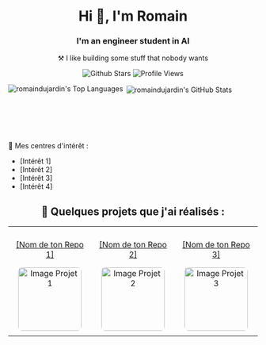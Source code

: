 
<h1 align="center">Hi 👋, I'm Romain</h1>
<h3 align="center">I'm an engineer student in AI</h3>
<p align="center">⚒️ I like building some stuff that nobody wants</p>


<p align="center" >
  <img src="https://img.shields.io/github/stars/romaindujardin?&style=flat" alt="Github Stars" />

  <!-- === Exemples d'autres badges (choisis ceux qui te concernent) === -->

  <!-- Badge Vues du Profil (populaire et facile à ajouter) -->
  <!-- Va sur https://komarev.com/ghpvc/ pour activer le compteur pour ton profil, puis utilise l'URL fournie -->
  <img src="![](https://komarev.com/ghpvc/?username=romaindujardin&color=green)" alt="Profile Views" />


  <!-- Badge Twitter Followers (si tu as un compte Twitter pertinent) -->
  <!-- Remplace [Ton Username Twitter] par ton username Twitter -->
  <!-- <img src="https://img.shields.io/twitter/follow/[Ton Username Twitter]?style=social&logo=twitter" alt="Twitter Follow" /> -->

  <!-- Badge LinkedIn (lien simple vers ton profil) -->
  <!-- Remplace [URL de ton profil LinkedIn] par le lien direct vers ton profil -->
  <!-- <a href="[URL de ton profil LinkedIn]"> <img src="https://img.shields.io/badge/LinkedIn-0A66C2?style=flat&logo=linkedin&logoColor=white" alt="LinkedIn Profile" /></a> -->

  <!-- Badge PyPI Downloads (si tu as publié un package sur PyPI) -->
  <!-- Remplace [Nom de ton package PyPI] par le nom exact de ton package -->
  <!-- <img src="https://img.shields.io/pypi/dm/[Nom de ton package PyPI]" alt="Pypi Downloads" /> -->

  <!-- Badge Discord Server (si tu as un serveur Discord public à montrer) -->
  <!-- Remplace [ID de ton serveur Discord] par l'ID de ton serveur (il faut activer le mode développeur sur Discord pour le trouver) -->
  <!-- <img src="https://img.shields.io/discord/[ID de ton serveur Discord]?label=Discord&logo=discord&logoColor=white&color=7289DA" alt="Discord Server" /> -->

  <!-- Badge YouTube Channel Views (si tu as une chaîne YouTube) -->
  <!-- Remplace [ID de ta chaîne YouTube] par l'ID de ta chaîne (trouvable dans l'URL de ta chaîne ou dans les paramètres avancés) -->
  <!-- <img src="https://img.shields.io/youtube/channel/views/[ID de ta chaîne YouTube]?style=flat" alt="YouTube Channel Views" /> -->

</p>

<!-- Section Stats GitHub : Remplace [Ton Username GitHub] DEUX FOIS -->
<p>
  <img align="left"src="https://github-readme-stats.vercel.app/api/top-langs?username=romaindujardin&show_icons=true&locale=fr&layout=compact" alt="romaindujardin's Top Languages" />
</p>
<p> <img align="center" src="https://github-readme-stats.vercel.app/api?username=romaindujardin&show_icons=true&locale=fr" alt="romaindujardin's GitHub Stats" /></p>
<!-- Note : J'ai changé locale=en à locale=fr pour avoir les titres en français -->
<br><br><br><br> <!-- Ajout de sauts de ligne pour mieux séparer les sections -->

<!-- Section Intérêts : Adapte la liste à tes propres intérêts -->
<p align="left">👀 Mes centres d'intérêt :
  <ul>
    <li>[Intérêt 1]</li>
    <li>[Intérêt 2]</li>
    <li>[Intérêt 3]</li>
    <li>[Intérêt 4]</li>
    <!-- Ajoute ou supprime des lignes selon tes intérêts -->
  </ul>
</p>

<!-- Section Projets Mis en Avant : Adapte cette section avec TES projets -->
<h2 align="center">🚀 Quelques projets que j'ai réalisés :</h2>
<table align="center">
  <tr>
    <!-- Projet 1 -->
    <td align="center" style="padding: 10px;">
      <!-- Remplace [URL de ton Repo 1] par le lien vers ton projet -->
      <a href="[URL de ton Repo 1]">
        <!-- Remplace [Nom de ton Repo 1] par le nom de ton projet -->
        <p>[Nom de ton Repo 1]</p>
        <!-- Remplace [URL Image Projet 1] par une URL d'image représentative (logo, screenshot...). Tu peux l'héberger dans ton repo. -->
        <img src="[URL Image Projet 1]" alt="Image Projet 1" style="width: 128px; border-radius: 8px;" />
      </a>
    </td>
    <!-- Projet 2 -->
    <td align="center" style="padding: 10px;">
      <!-- Remplace [URL de ton Repo 2] -->
      <a href="[URL de ton Repo 2]">
        <!-- Remplace [Nom de ton Repo 2] -->
        <p>[Nom de ton Repo 2]</p>
        <!-- Remplace [URL Image Projet 2] -->
        <img src="[URL Image Projet 2]" alt="Image Projet 2" style="width: 128px; border-radius: 8px;" />
      </a>
    </td>
    <!-- Projet 3 (Optionnel, tu peux en mettre plus ou moins) -->
    <td align="center" style="padding: 10px;">
       <!-- Remplace [URL de ton Repo 3] -->
      <a href="[URL de ton Repo 3]">
         <!-- Remplace [Nom de ton Repo 3] -->
        <p>[Nom de ton Repo 3]</p>
         <!-- Remplace [URL Image Projet 3] -->
        <img src="[URL Image Projet 3]" alt="Image Projet 3" style="width: 128px; border-radius: 8px;" />
      </a>
    </td>
  </tr>
  <!-- Tu peux ajouter d'autres lignes <tr>...</tr> pour plus de projets -->
</table>
